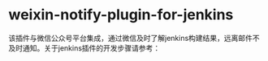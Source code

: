 # weixin-notify-plugin-for-jenkins
该插件与微信公众号平台集成，通过微信及时了解jenkins构建结果，远离邮件不及时通知。关于jenkins插件的开发步骤请参考：

